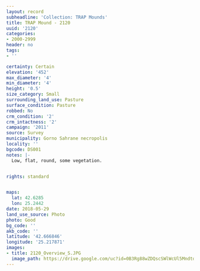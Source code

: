 ```yaml
---
layout: record
subheadline: 'Collection: TRAP Mounds'
title: TRAP Mound - 2120
uuid: '2120'
categories:
- 2000-2999
header: no
tags:
- ''

certainty: Certain
elevation: '452'
max_diameter: '4'
min_diameter: '4'
height: '0.5'
size_category: Small
surrounding_land_use: Pasture
surface_condition: Pasture
robbed: No
crm_condition: '2'
crm_intactness: '2'
campaign: '2011'
source: Survey
municipality: Gorno Sahrane necropolis
locality: ''
bgcode: DS001
notes: |-
  Low, flat, round, some vegetation.


rights: standard


maps:
  lat: 42.6285
  lon: 25.2442
date: 2018-05-29
land_use_source: Photo
photo: Good
bg_code: ''
akb_code: ''
latitude: '42.666846'
longitude: '25.217871'
images:
- title: 2120_Overview_S.JPG
  image_path: https://drive.google.com/uc?id=0B3Rg88wZDQscSWlWcUl5MndtdGc
---
```

